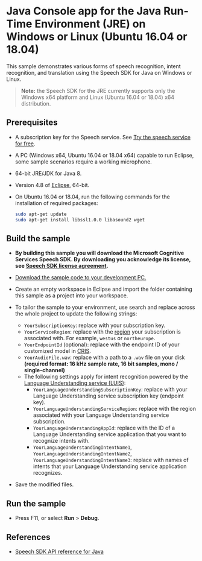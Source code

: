 # Java Console app for the Java Run-Time Environment (JRE) on Windows or Linux (Ubuntu 16.04 or 18.04)

This sample demonstrates various forms of speech recognition, intent recognition, and translation using the Speech SDK for Java on Windows or Linux.

> **Note:**
> the Speech SDK for the JRE currently supports only the Windows x64 platform and Linux (Ubuntu 16.04 or 18.04) x64 distribution.

## Prerequisites

* A subscription key for the Speech service. See [Try the speech service for free](https://docs.microsoft.com/azure/cognitive-services/speech-service/get-started).
* A PC (Windows x64, Ubuntu 16.04 or 18.04 x64) capable to run Eclipse, some sample scenarios require a working microphone.
* 64-bit JRE/JDK for Java 8.
* Version 4.8 of [Eclipse](https://www.eclipse.org), 64-bit.
* On Ubuntu 16.04 or 18.04, run the following commands for the installation of required packages:

  ```sh
  sudo apt-get update
  sudo apt-get install libssl1.0.0 libasound2 wget
  ```

## Build the sample

* **By building this sample you will download the Microsoft Cognitive Services Speech SDK. By downloading you acknowledge its license, see [Speech SDK license agreement](https://aka.ms/csspeech/license201809).**
* [Download the sample code to your development PC.](../../README.md#get-the-samples)
* Create an empty workspace in Eclipse and import the folder containing this sample as a project into your workspace.
* To tailor the sample to your environment, use search and replace across the whole project to update the following strings:
  * `YourSubscriptionKey`: replace with your subscription key.
  * `YourServiceRegion`: replace with the [region](https://aka.ms/csspeech/region) your subscription is associated with.
    For example, `westus` or `northeurope`.
  * `YourEndpointId` (optional): replace with the endpoint ID of your customized model in [CRIS](https://cris.ai).
  * `YourAudioFile.wav`: replace with a path to a `.wav` file on your disk **(required format: 16 kHz sample rate, 16 bit samples, mono / single-channel)**
  * The following settings apply for intent recognition powered by the [Language Understanding service (LUIS)](https://aka.ms/csspeech/luisdocs):
    * `YourLanguageUnderstandingSubscriptionKey`: replace with your Language Understanding service subscription key (endpoint key).
    * `YourLanguageUnderstandingServiceRegion`: replace with the region associated with your Language Understanding service subscription.
    * `YourLanguageUnderstandingAppId`: replace with the ID of a Language Understanding service application that you want to recognize intents with.
    * `YourLanguageUnderstandingIntentName1`, `YourLanguageUnderstandingIntentName2`, `YourLanguageUnderstandingIntentName3`: replace with names of intents that your Language Understanding service application recognizes.

* Save the modified files.

## Run the sample

* Press F11, or select **Run** \> **Debug**.

## References

* [Speech SDK API reference for Java](https://aka.ms/csspeech/javaref)
